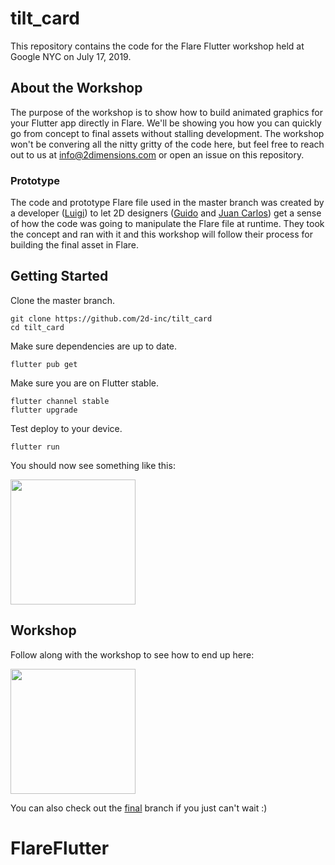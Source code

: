 # tilt_card

This repository contains the code for the Flare Flutter workshop held at Google NYC on July 17, 2019.

## About the Workshop
The purpose of the workshop is to show how to build animated graphics for your Flutter app directly in Flare. We'll be showing you how you can quickly go from concept to final assets without stalling development. The workshop won't be convering all the nitty gritty of the code here, but feel free to reach out to us at info@2dimensions.com or open an issue on this repository. 

### Prototype
The code and prototype Flare file used in the master branch was created by a developer ([Luigi](https://twitter.com/luigirosso)) to let 2D designers ([Guido](https://twitter.com/guidorosso) and [Juan Carlos](https://twitter.com/HelloJcToon)) get a sense of how the code was going to manipulate the Flare file at runtime. They took the concept and ran with it and this workshop will follow their process for building the final asset in Flare.

## Getting Started

Clone the master branch.
```
git clone https://github.com/2d-inc/tilt_card
cd tilt_card
```

Make sure dependencies are up to date.
```
flutter pub get
```

Make sure you are on Flutter stable.
```
flutter channel stable
flutter upgrade
```

Test deploy to your device.
```
flutter run
```

You should now see something like this:

<img src='readme_assets/TiltCard.png' width='200'>

## Workshop
Follow along with the workshop to see how to end up here:

<img src='readme_assets/hamilton.png' width='200'>

You can also check out the [final](https://github.com/2d-inc/tilt_card/tree/final) branch if you just can't wait :)



# FlareFlutter
